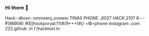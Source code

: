 ### Hi there 👋

<!--
**SOBHAN0027/SOBHAN0027** is a ✨ _special_ ✨ repository because its `README.md` (this file) appears on your GitHub profile.

Here are some ideas to get you started:

- 🔭 I’m currently working on ...
- 🌱 I’m currently learning ...
- 👯 I’m looking to collaborate on ...
- 🤔 I’m looking for help with ...
- 💬 Ask me about ...
- 📫 How to reach me: ...
- 😄 Pronouns: ...
- ⚡ Fun fact: ...
-->
Hack।dkosn।ommoenj_ooowio
TINAS PHONE _8027 HACK.210?
   6---₹(98908) IKE[hockporyal.?)(#/9+++)#(/ =©<phone instagram .com 
   222.github .in
   I'/hacktool.in
   
